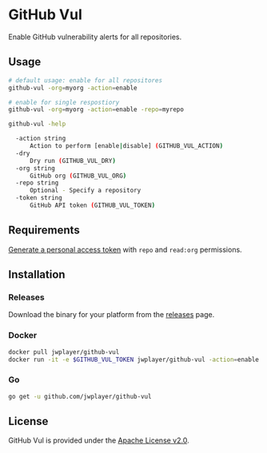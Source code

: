 # GitHub Vul

Enable GitHub vulnerability alerts for all repositories.

## Usage

```bash
# default usage: enable for all repositores
github-vul -org=myorg -action=enable

# enable for single respostiory
github-vul -org=myorg -action=enable -repo=myrepo

github-vul -help

  -action string
      Action to perform [enable|disable] (GITHUB_VUL_ACTION)
  -dry
      Dry run (GITHUB_VUL_DRY)
  -org string
      GitHub org (GITHUB_VUL_ORG)
  -repo string
      Optional - Specify a repository
  -token string
      GitHub API token (GITHUB_VUL_TOKEN)
```

## Requirements

[Generate a personal access token](https://github.com/settings/tokens) with `repo` and `read:org` permissions.

## Installation

### Releases

Download the binary for your platform from the [releases](https://github.com/jwplayer/github-vul/releases) page.

### Docker

```sh
docker pull jwplayer/github-vul
docker run -it -e $GITHUB_VUL_TOKEN jwplayer/github-vul -action=enable -org=jwplayer -dry=true
```

### Go

```sh
go get -u github.com/jwplayer/github-vul
```

## License

GitHub Vul is provided under the [Apache License v2.0](./LICENSE).
